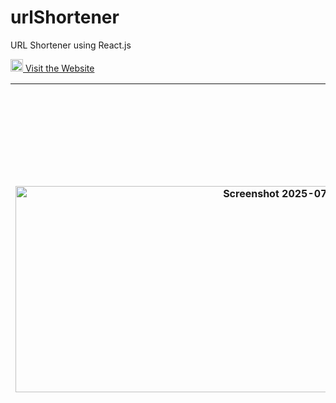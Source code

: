 # urlShortener
URL Shortener using React.js

[<img width="20" height="20" alt="image" src="https://github.com/user-attachments/assets/04b63fcb-3d89-4ecc-b63d-729fbd978b6a" />
Visit the Website](https://tubular-hotteok-88cb39.netlify.app/)

| <img width="912" height="330" alt="Screenshot 2025-07-13 130353" src="https://github.com/user-attachments/assets/878185af-e08d-4daf-ab10-6477ba60017a" />            | <img width="917" height="649" alt="Screenshot 2025-07-13 130412" src="https://github.com/user-attachments/assets/79d61407-a481-4d6b-8258-9f8e8553b018" /> |
|--------------------|------------|
